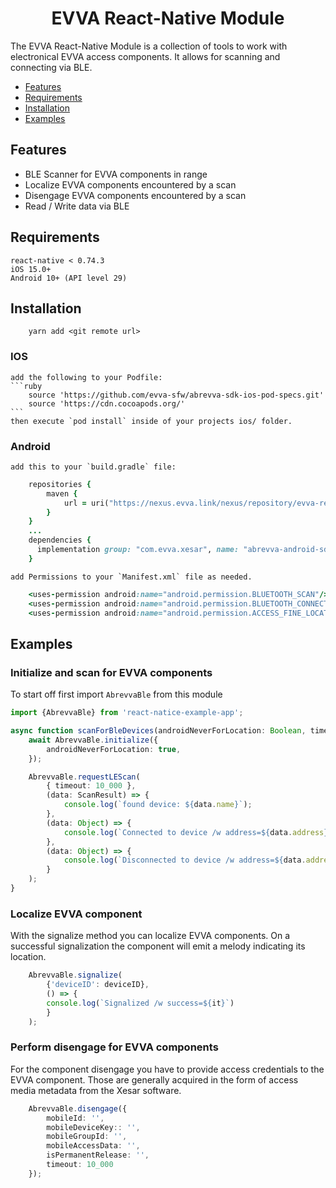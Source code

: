 <p align="center">
  <h1 align="center">EVVA React-Native Module</h1>
</p>

The EVVA React-Native Module is a collection of tools to work with electronical EVVA access components. It allows for scanning and connecting via BLE.

- [Features](#features)
- [Requirements](#requirements)
- [Installation](#installation)
- [Examples](#examples)

## Features

- BLE Scanner for EVVA components in range
- Localize EVVA components encountered by a scan
- Disengage EVVA components encountered by a scan
- Read / Write data via BLE

## Requirements

    react-native < 0.74.3
    iOS 15.0+ 
    Android 10+ (API level 29) 

## Installation
```
    yarn add <git remote url>
```
### IOS
    add the following to your Podfile:
    ```ruby
        source 'https://github.com/evva-sfw/abrevva-sdk-ios-pod-specs.git'
        source 'https://cdn.cocoapods.org/'
    ```
    then execute `pod install` inside of your projects ios/ folder.

### Android

    add this to your `build.gradle` file:
```ruby
    repositories {
        maven {
            url = uri("https://nexus.evva.link/nexus/repository/evva-releases")
        }
    }
    ...
    dependencies {
      implementation group: "com.evva.xesar", name: "abrevva-android-sdk", version: "1.0.0" <-- change to latest version. 
    }
```
    add Permissions to your `Manifest.xml` file as needed.
```ruby
    <uses-permission android:name="android.permission.BLUETOOTH_SCAN"/>
    <uses-permission android:name="android.permission.BLUETOOTH_CONNECT"/>
    <uses-permission android:name="android.permission.ACCESS_FINE_LOCATION"/>
```


## Examples

### Initialize and scan for EVVA components

To start off first import `AbrevvaBle` from this module

```typescript
import {AbrevvaBle} from 'react-natice-example-app';

async function scanForBleDevices(androidNeverForLocation: Boolean, timeout: Number){
    await AbrevvaBle.initialize({
        androidNeverForLocation: true,
    });

    AbrevvaBle.requestLEScan(
        { timeout: 10_000 }, 
        (data: ScanResult) => {
            console.log(`found device: ${data.name}`);
        },
        (data: Object) => {
            console.log(`Connected to device /w address=${data.address}`);
        },
        (data: Object) => {
            console.log(`Disconnected to device /w address=${data.address}`);
        }
    );
}
```

### Localize EVVA component

With the signalize method you can localize EVVA components. On a successful signalization the component will emit a melody indicating its location.

```typescript
    AbrevvaBle.signalize(
        {'deviceID': deviceID},
        () => {
        console.log(`Signalized /w success=${it}`)
        }    
    );
```
### Perform disengage for EVVA components

For the component disengage you have to provide access credentials to the EVVA component. Those are generally acquired in the form of access media metadata from the Xesar software.

```typescript
    AbrevvaBle.disengage({
        mobileId: '',
        mobileDeviceKey:: '',
        mobileGroupId: '',
        mobileAccessData: '',
        isPermanentRelease: '',
        timeout: 10_000
    });
```